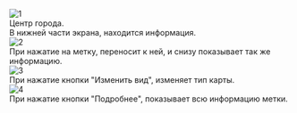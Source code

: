 ![1](https://user-images.githubusercontent.com/90903338/199478487-d0b6d346-772c-4654-9f10-ed1a45261c20.png) <br>
Центр города. <br>
В нижней части экрана, находится информация. <br>
![2](https://user-images.githubusercontent.com/90903338/199478562-c45d28ab-1152-4f28-a60a-f008a69ee889.png) <br>
При нажатие на метку, переносит к ней, и снизу показывает так же информацию. <br>
![3](https://user-images.githubusercontent.com/90903338/199479326-063002fa-1d82-4f9a-aeda-573bd3ddff6e.png) <br> 
При нажатие кнопки "Изменить вид", изменяет тип карты. <br>
![4](https://user-images.githubusercontent.com/90903338/199479595-e3a5139c-24d4-4c9f-be7f-8760b2594336.png) <br>
При нажатие кнопки "Подробнее", показывает всю информацию метки. <br>

